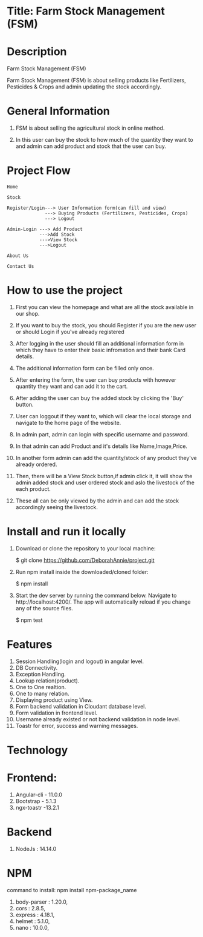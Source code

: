# Title: Farm Stock Management (FSM)

# Description
Farm Stock Management (FSM)

Farm Stock Management (FSM) is about selling products like Fertilizers, Pesticides & Crops and admin updating the 
stock accordingly.
 
# General Information

1.  FSM is about selling the agricultural stock in online method.

2.  In this user can buy the stock to how much of the quantity they want to and admin can add product and stock 
    that the user can buy. 

# Project Flow

    Home 

    Stock

    Register/Login---> User Information form(can fill and view)
                  ---> Buying Products (Fertilizers, Pesticides, Crops)
                  ---> Logout
    
    Admin-Login ---> Add Product
                --->Add Stock
                --->View Stock
                --->Logout
    
    About Us

    Contact Us

# How to use the project

1.  First you can view the homepage and what are all the stock available in our shop.

2.  If you want to buy the stock, you should Register if you are the new user or should Login if you've already registered

3.  After logging in the user should fill an additional information form in which they have to enter their basic infromation and their bank Card details.

4.  The additional information form can be filled only once.

5.  After entering the form, the user can buy products with however quantity they want and can add it to the cart.

6.  After adding the user can buy the added stock by clicking the 'Buy' button.

7.  User can loggout if they want to, which will clear the local storage and navigate to the home page of the website.

8.  In admin part, admin can login with specific username and password.

9.  In that admin can add Product and it's details like Name,Image,Price.

10. In another form admin can add the quantity/stock of any product they've already ordered.

11. Then, there will be a View Stock button,if admin click it, it will show the admin added stock and user ordered stock and aslo the livestock of the each product. 

12. These all can be only viewed by the admin and can add the stock accordingly seeing the livestock.

# Install and run it locally

1.  Download or clone the repository to your local machine:

    $ git clone https://github.com/DeborahAnnie/project.git

2.  Run npm install inside the downloaded/cloned folder:

    $ npm install

3.  Start the dev server by running the command below. Navigate to http://localhost:4200/.
    The app will automatically reload if you change any of the source files.

    $ npm test

# Features

1. Session Handling(login and logout) in angular level.
2. DB Connectivity.
3. Exception Handling.
4. Lookup relation(product).
5. One to One realtion.
6. One to many relation.
7. Displaying product using View.
8. Form backend validation in Cloudant database level.
9. Form validation in frontend level.
10. Username already existed or not backend validation in node level.
11. Toastr for error, success and warning messages. 


# Technology

# Frontend:

1. Angular-cli - 11.0.0
2. Bootstrap - 5.1.3
3. ngx-toastr -13.2.1

# Backend

1. NodeJs : 14.14.0

# NPM

command to install: npm install npm-package_name

1. body-parser : 1.20.0,
2. cors : 2.8.5,
3. express : 4.18.1,
4. helmet : 5.1.0,
5. nano : 10.0.0,
